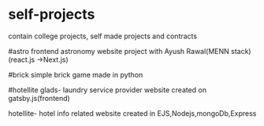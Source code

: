 # self-projects
contain college projects, self made projects and contracts

#astro
frontend astronomy website project with Ayush Rawal(MENN stack)(react.js ->Next.js)

#brick
simple brick game made in python

#hotellite
  glads- laundry service provider website created on gatsby.js(frontend)
  
  hotellite- hotel info related website created in EJS,Nodejs,mongoDb,Express
  


